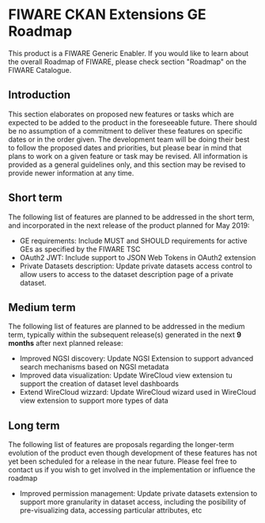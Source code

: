 # FIWARE CKAN Extensions GE Roadmap

This product is a FIWARE Generic Enabler. If you would like to learn about the overall Roadmap of FIWARE, please check section "Roadmap" on the FIWARE Catalogue.


## Introduction

This section elaborates on proposed new features or tasks which are expected to
be added to the product in the foreseeable future. There should be no assumption
of a commitment to deliver these features on specific dates or in the order
given. The development team will be doing their best to follow the proposed
dates and priorities, but please bear in mind that plans to work on a given
feature or task may be revised. All information is provided as a general
guidelines only, and this section may be revised to provide newer information at
any time.

## Short term

The following list of features are planned to be addressed in the short term,
and incorporated in the next release of the product planned for May 2019:

* GE requirements: Include MUST and SHOULD requirements for active GEs as specified by the FIWARE TSC
* OAuth2 JWT: Include support to JSON Web Tokens in OAuth2 extension
* Private Datasets description: Update private datasets access control to allow users to access to the dataset description page of a private dataset.

## Medium term

The following list of features are planned to be addressed in the medium term,
typically within the subsequent release(s) generated in the next **9 months**
after next planned release:

* Improved NGSI discovery: Update NGSI Extension to support advanced search mechanisms based on NGSI metadata
* Improved data visualization: Update WireCloud view extension tu support the creation of dataset level dashboards
* Extend WireCloud wizzard: Update WireCloud wizard used in WireCloud view extension to support more types of data

## Long term

The following list of features are proposals regarding the longer-term evolution
of the product even though development of these features has not yet been
scheduled for a release in the near future. Please feel free to contact us if
you wish to get involved in the implementation or influence the roadmap

* Improved permission management: Update private datasets extension to support more granularity in dataset access, including the posibility of pre-visualizing data, accessing particular attributes, etc

